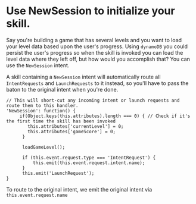 # Use NewSession to initialize your skill.


Say you're building a game that has several levels and you want to load your level data based upon the user's progress. Using `dynamoDB` you could persist the user's progress so when the skill is invoked you can load the level data where they left off, but how would you accomplish that? You can use the `NewSession` intent.

A skill containing a `NewSession` intent will automatically route all `IntentRequests` and `LaunchRequests` to it instead, so you'll have to pass the baton to the original intent when you're done.



```
// This will short-cut any incoming intent or launch requests and route them to this handler.
'NewSession': function() {
     if(Object.keys(this.attributes).length === 0) { // Check if it's the first time the skill has been invoked
        this.attributes['currentLevel'] = 0;
        this.attributes['gameScore'] = 0;
      }
      
      loadGameLevel();
      
      if (this.event.request.type === 'IntentRequest') {
          this.emit(this.event.request.intent.name); 
      } 
      this.emit('LaunchRequest');
}
```

To route to the original intent, we emit the original intent via `this.event.request.name`